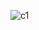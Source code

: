 ![c1](https://github.com/DharshiniPurushothaman/certrification/assets/138742238/7179d561-fb26-4901-8a7e-465cbae31324)
